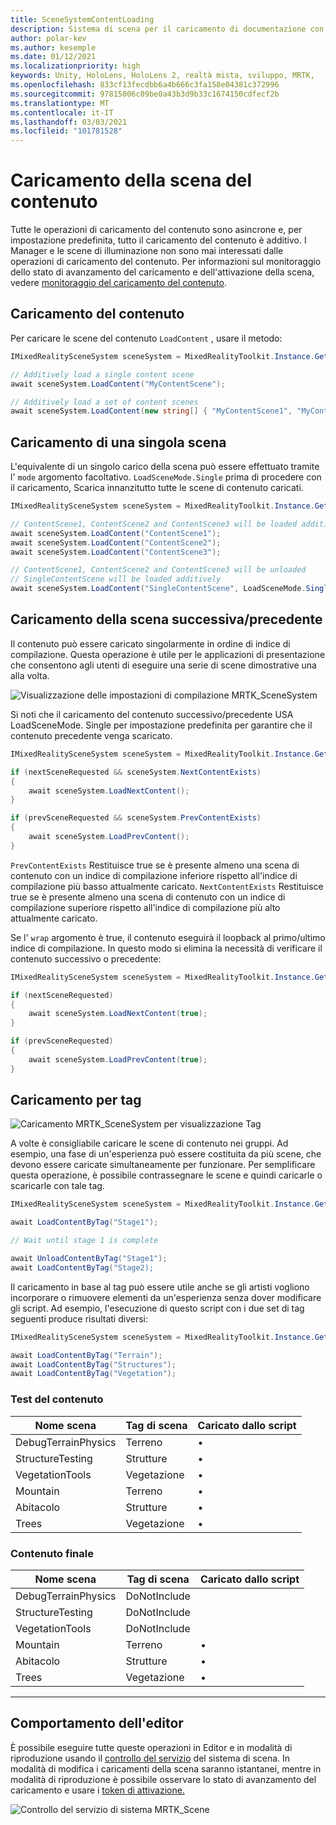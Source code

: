 ```yaml
---
title: SceneSystemContentLoading
description: Sistema di scena per il caricamento di documentazione con MRTK
author: polar-kev
ms.author: kesemple
ms.date: 01/12/2021
ms.localizationpriority: high
keywords: Unity, HoloLens, HoloLens 2, realtà mista, sviluppo, MRTK,
ms.openlocfilehash: 833cf13fecdbb6a4b666c3fa158e04381c372996
ms.sourcegitcommit: 97815006c09be0a43b3d9b33c1674150cdfecf2b
ms.translationtype: MT
ms.contentlocale: it-IT
ms.lasthandoff: 03/03/2021
ms.locfileid: "101781528"
---
```

# <a name="content-scene-loading"></a>Caricamento della scena del contenuto

Tutte le operazioni di caricamento del contenuto sono asincrone e, per impostazione predefinita, tutto il caricamento del contenuto è additivo. I Manager e le scene di illuminazione non sono mai interessati dalle operazioni di caricamento del contenuto. Per informazioni sul monitoraggio dello stato di avanzamento del caricamento e dell'attivazione della scena, vedere [monitoraggio del caricamento del contenuto](SceneSystemLoadProgress.md).

## <a name="loading-content"></a>Caricamento del contenuto

Per caricare le scene del contenuto `LoadContent` , usare il metodo:

```c#
IMixedRealitySceneSystem sceneSystem = MixedRealityToolkit.Instance.GetService<IMixedRealitySceneSystem>();

// Additively load a single content scene
await sceneSystem.LoadContent("MyContentScene");

// Additively load a set of content scenes
await sceneSystem.LoadContent(new string[] { "MyContentScene1", "MyContentScene2", "MyContentScene3" });
```

## <a name="single-scene-loading"></a>Caricamento di una singola scena

L'equivalente di un singolo carico della scena può essere effettuato tramite l' `mode` argomento facoltativo. `LoadSceneMode.Single` prima di procedere con il caricamento, Scarica innanzitutto tutte le scene di contenuto caricati.

```c#
IMixedRealitySceneSystem sceneSystem = MixedRealityToolkit.Instance.GetService<IMixedRealitySceneSystem>();

// ContentScene1, ContentScene2 and ContentScene3 will be loaded additively
await sceneSystem.LoadContent("ContentScene1");
await sceneSystem.LoadContent("ContentScene2");
await sceneSystem.LoadContent("ContentScene3");

// ContentScene1, ContentScene2 and ContentScene3 will be unloaded
// SingleContentScene will be loaded additively
await sceneSystem.LoadContent("SingleContentScene", LoadSceneMode.Single);
```

## <a name="next--previous-scene-loading"></a>Caricamento della scena successiva/precedente

Il contenuto può essere caricato singolarmente in ordine di indice di compilazione. Questa operazione è utile per le applicazioni di presentazione che consentono agli utenti di eseguire una serie di scene dimostrative una alla volta.

![Visualizzazione delle impostazioni di compilazione MRTK_SceneSystem](../images/scene-system/MRTK_SceneSystemBuildSettings.png)

Si noti che il caricamento del contenuto successivo/precedente USA LoadSceneMode. Single per impostazione predefinita per garantire che il contenuto precedente venga scaricato.

```c#
IMixedRealitySceneSystem sceneSystem = MixedRealityToolkit.Instance.GetService<IMixedRealitySceneSystem>();

if (nextSceneRequested && sceneSystem.NextContentExists)
{
    await sceneSystem.LoadNextContent();
}

if (prevSceneRequested && sceneSystem.PrevContentExists)
{
    await sceneSystem.LoadPrevContent();
}
```

`PrevContentExists` Restituisce true se è presente almeno una scena di contenuto con un indice di compilazione inferiore rispetto all'indice di compilazione più basso attualmente caricato. `NextContentExists` Restituisce true se è presente almeno una scena di contenuto con un indice di compilazione superiore rispetto all'indice di compilazione più alto attualmente caricato.

Se l' `wrap` argomento è true, il contenuto eseguirà il loopback al primo/ultimo indice di compilazione. In questo modo si elimina la necessità di verificare il contenuto successivo o precedente:

```c#
IMixedRealitySceneSystem sceneSystem = MixedRealityToolkit.Instance.GetService<IMixedRealitySceneSystem>();

if (nextSceneRequested)
{
    await sceneSystem.LoadNextContent(true);
}

if (prevSceneRequested)
{
    await sceneSystem.LoadPrevContent(true);
}
```

## <a name="loading-by-tag"></a>Caricamento per tag

![Caricamento MRTK_SceneSystem per visualizzazione Tag](../images/scene-system/MRTK_SceneSystemLoadingByTag.png)

A volte è consigliabile caricare le scene di contenuto nei gruppi. Ad esempio, una fase di un'esperienza può essere costituita da più scene, che devono essere caricate simultaneamente per funzionare. Per semplificare questa operazione, è possibile contrassegnare le scene e quindi caricarle o scaricarle con tale tag.

```c#
IMixedRealitySceneSystem sceneSystem = MixedRealityToolkit.Instance.GetService<IMixedRealitySceneSystem>();

await LoadContentByTag("Stage1");

// Wait until stage 1 is complete

await UnloadContentByTag("Stage1");
await LoadContentByTag("Stage2);
```

Il caricamento in base al tag può essere utile anche se gli artisti vogliono incorporare o rimuovere elementi da un'esperienza senza dover modificare gli script. Ad esempio, l'esecuzione di questo script con i due set di tag seguenti produce risultati diversi:

```c#
IMixedRealitySceneSystem sceneSystem = MixedRealityToolkit.Instance.GetService<IMixedRealitySceneSystem>();

await LoadContentByTag("Terrain");
await LoadContentByTag("Structures");
await LoadContentByTag("Vegetation");
```

### <a name="testing-content"></a>Test del contenuto

Nome scena | Tag di scena | Caricato dallo script
---|---|---
DebugTerrainPhysics | Terreno | •
StructureTesting | Strutture | •
VegetationTools | Vegetazione | •
Mountain | Terreno | •
Abitacolo | Strutture | •
Trees | Vegetazione | •

### <a name="final-content"></a>Contenuto finale

Nome scena | Tag di scena | Caricato dallo script
---|---|---
DebugTerrainPhysics | DoNotInclude |
StructureTesting | DoNotInclude |
VegetationTools | DoNotInclude |
Mountain | Terreno | •
Abitacolo | Strutture | •
Trees | Vegetazione | •

---

## <a name="editor-behavior"></a>Comportamento dell'editor

È possibile eseguire tutte queste operazioni in Editor e in modalità di riproduzione usando il [controllo del servizio](../../configuration/MixedRealityConfigurationGuide.md#editor-utilities) del sistema di scena. In modalità di modifica i caricamenti della scena saranno istantanei, mentre in modalità di riproduzione è possibile osservare lo stato di avanzamento del caricamento e usare i [token di attivazione.](SceneSystemLoadProgress.md)

![Controllo del servizio di sistema MRTK_Scene](../images/scene-system/MRTK_SceneSystemServiceInspector.PNG)
